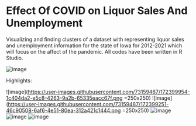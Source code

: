 # Effect Of COVID on Liquor Sales And Unemployment
Visualizing and finding clusters of a dataset with representing liquor sales and unemployment information for the state of Iowa for 2012-2021 which will focus on the affect of the pandemic. All codes have been written in R Studio. 

![image](https://user-images.githubusercontent.com/73159487/172399022-36bb39ff-2f16-466a-8307-660d22f46240.png)

Highlights: 

![image](https://user-images.githubusercontent.com/73159487/172399954-1c404da2-e5c8-4263-9a2b-65335eacc67f.png =250x250)
![image](https://user-images.githubusercontent.com/73159487/172399251-46c90508-6af6-4e51-80ea-312a421c1444.png =250x250)
![image](https://user-images.githubusercontent.com/73159487/172399264-efe05c6d-726a-4b84-bdfe-661b9198b144.png)
![image](https://user-images.githubusercontent.com/73159487/172399454-bd83746c-ba8a-4f4a-9b14-866a2a1905a8.png)
![image](https://user-images.githubusercontent.com/73159487/172400460-0ac144fa-32f8-469e-b604-547b90fb7ac4.png)

